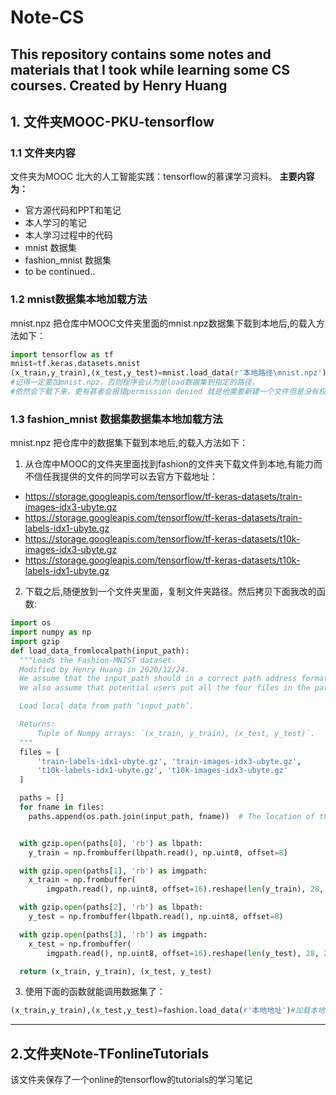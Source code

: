 # Note-CS
This repository contains some notes and materials that I took while learning some CS courses. 
Created by Henry Huang
---
## 1. 文件夹MOOC-PKU-tensorflow
### 1.1 文件夹内容
文件夹为MOOC 北大的人工智能实践：tensorflow的慕课学习资料。
**主要内容为：**
- 官方源代码和PPT和笔记
- 本人学习的笔记
- 本人学习过程中的代码
- mnist 数据集
- fashion_mnist 数据集
- to be continued..
### 1.2 mnist数据集本地加载方法
mnist.npz 把仓库中MOOC文件夹里面的mnist.npz数据集下载到本地后,的载入方法如下：
```python
import tensorflow as tf
mnist=tf.keras.datasets.mnist
(x_train,y_train),(x_test,y_test)=mnist.load_data(r'本地路径\mnist.npz')#加载本地数据集
#记得一定要加mnist.npz，否则程序会认为是load数据集到指定的路径，
#依然会下载下来，更有甚者会报错permission denied 就是他需要新建一个文件但是没有权限。
```

### 1.3 fashion_mnist 数据集数据集本地加载方法
mnist.npz 把仓库中的数据集下载到本地后,的载入方法如下：
1. 从仓库中MOOC的文件夹里面找到fashion的文件夹下载文件到本地,有能力而不信任我提供的文件的同学可以去官方下载地址：
  - https://storage.googleapis.com/tensorflow/tf-keras-datasets/train-images-idx3-ubyte.gz
  - https://storage.googleapis.com/tensorflow/tf-keras-datasets/train-labels-idx1-ubyte.gz
  - https://storage.googleapis.com/tensorflow/tf-keras-datasets/t10k-images-idx3-ubyte.gz
  - https://storage.googleapis.com/tensorflow/tf-keras-datasets/t10k-labels-idx1-ubyte.gz
2. 下载之后,随便放到一个文件夹里面，复制文件夹路径。然后拷贝下面我改的函数:
```python
import os
import numpy as np
import gzip
def load_data_fromlocalpath(input_path):
  """Loads the Fashion-MNIST dataset.
  Modified by Henry Huang in 2020/12/24.
  We assume that the input_path should in a correct path address format.
  We also assume that potential users put all the four files in the path.

  Load local data from path ‘input_path’.

  Returns:
      Tuple of Numpy arrays: `(x_train, y_train), (x_test, y_test)`.
  """
  files = [
      'train-labels-idx1-ubyte.gz', 'train-images-idx3-ubyte.gz',
      't10k-labels-idx1-ubyte.gz', 't10k-images-idx3-ubyte.gz'
  ]

  paths = []
  for fname in files:
    paths.append(os.path.join(input_path, fname))  # The location of the dataset.


  with gzip.open(paths[0], 'rb') as lbpath:
    y_train = np.frombuffer(lbpath.read(), np.uint8, offset=8)

  with gzip.open(paths[1], 'rb') as imgpath:
    x_train = np.frombuffer(
        imgpath.read(), np.uint8, offset=16).reshape(len(y_train), 28, 28)

  with gzip.open(paths[2], 'rb') as lbpath:
    y_test = np.frombuffer(lbpath.read(), np.uint8, offset=8)

  with gzip.open(paths[3], 'rb') as imgpath:
    x_test = np.frombuffer(
        imgpath.read(), np.uint8, offset=16).reshape(len(y_test), 28, 28)

  return (x_train, y_train), (x_test, y_test)
```
3. 使用下面的函数就能调用数据集了：
``` python
(x_train,y_train),(x_test,y_test)=fashion.load_data(r'本地地址')#加载本地数据集
```
---

## 2.文件夹Note-TFonlineTutorials

该文件夹保存了一个online的tensorflow的tutorials的学习笔记
